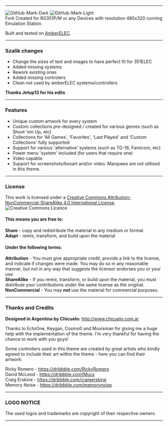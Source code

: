 
---

![GitHub-Mark-Dark](https://camo.githubusercontent.com/9d21b94911995ca5ed907fd1688dae360411a1d792a6f4047962041ca12b0b02/68747470733a2f2f616d626572656c65632e6f72672f696d616765732f7472616e73706172656e745f616d6265725f656c65635f686f72697a2e7376672367682d6461726b2d6d6f64652d6f6e6c79#gh-dark-mode-only)
![GitHub-Mark-Light](https://camo.githubusercontent.com/1ecfd366cc8fc1bf3dab7a1f685280e2f88f0f43946a9ca784a044ef883fe375/68747470733a2f2f616d626572656c65632e6f72672f696d616765732f7472616e73706172656e745f626c61636b5f616d6265725f656c65635f686f72697a2e7376672367682d6c696768742d6d6f64652d6f6e6c79#gh-light-mode-only)
<br />Fork Created for RG351P/M or any Devices with resolution 480x320 running Emulation Station.<p>
  
Built and tested on [AmberELEC](https://AmberELEC.org). 

---

### Szalik changes

- Change the sizes of text and images to have perfect fit for 351ELEC
- Added missing systems
- Rework existing ones
- Added missing controlers
- Clean not used by amberELEC systems/controllers

**Thanks Jetup13 for his edits**

---

### Features

* Unique custom artwork for every system
* Custom collections pre-designed / created for various genres (such as Shoot 'em Up, etc)
* Collections for 'All Games', 'Favorites', 'Last Played' and 'Custom Collections' fully supported
* Support for various 'alternative' systems (such as TG-16, Famicom, etc)
* Power menu 'system' included (for users that require one)
* Video capable
* Support for screenshots/boxart and/or video. Marquees are not utilised in this theme.

---

### License

This work is licensed under a [Creative Commons Attribution-NonCommercial-ShareAlike 4.0 International License](http://creativecommons.org/licenses/by-nc-sa/4.0/). \
![Creative Commons Licence](https://i.creativecommons.org/l/by-nc-sa/4.0/88x31.png "Creative Commons Licence")

#### This means you are free to:
**Share** - copy and redistribute the material in any medium or format \
**Adapt** - remix, transform, and build upon the material

#### Under the following terms:
**Attribution** - You must give appropriate credit, provide a link to the license, and indicate if changes were made. You may do so in any reasonable manner, but not in any way that suggests the licensor endorses you or your use. \
**ShareAlike** - If you remix, transform, or build upon the material, you must distribute your contributions under the same license as the original. \
**NonCommercial** - You may ***not*** use the material for commercial purposes.

---

### Thanks and Credits

**Designed in Argentina by Chicuelo:** 
http://www.chicuelo.com.ar 

Thanks to EctoOne, Keygan, Cosmo0 and Movisman for giving me a huge help with the implementation of the theme. I'm very thankful for having the chance to work with you guys!

Some controllers used in this theme are created by great artists who kindly agreed to include their art within the theme - here you can find their artwork:

Ricky Romero - https://dribbble.com/RickyRomero \
David McLeod - https://dribbble.com/Mucx \
Craig Erskine - https://dribbble.com/craigerskine \
Memory Noise - https://dribbble.com/memorynoise

---

### LOGO NOTICE
The used logos and trademarks are copyright of their respective owners.

---
